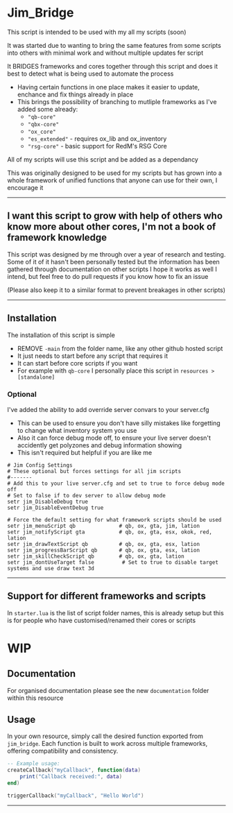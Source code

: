 # Jim_Bridge

This script is intended to be used with my all my scripts (soon)

It was started due to wanting to bring the same features from some scripts into others with minimal work and without multiple updates fer script

It BRIDGES frameworks and cores together through this script and does it best to detect what is being used to automate the process
- Having certain functions in one place makes it easier to update, enchance and fix things already in place
- This brings the possibility of branching to mutliple frameworks as I've added some already:
    - `"qb-core"`
    - `"qbx-core"`
    - `"ox_core"`
    - `"es_extended"` - requires ox_lib and ox_inventory
    - `"rsg-core"` - basic support for RedM's RSG Core

All of my scripts will use this script and be added as a dependancy

This was originally designed to be used for my scripts but has grown into a whole framework of unified functions that anyone can use for their own, I encourage it

------

## I want this script to grow with help of others who know more about other cores, I'm not a book of framework knowledge
This script was designed by me through over a year of research and testing.
Some of it of it hasn't been personally tested but the information has been gathered through documentation on other scripts
I hope it works as well I intend, but feel free to do pull requests if you know how to fix an issue

(Please also keep it to a similar format to prevent breakages in other scripts)

------

## Installation

The installation of this script is simple
- REMOVE `-main` from the folder name, like any other github hosted script
- It just needs to start before any script that requires it
- It can start before core scripts if you want
- For example with `qb-core` I personally place this script in `resources > [standalone]`

### Optional

I've added the ability to add override server convars to your server.cfg
- This can be used to ensure you don't have silly mistakes like forgetting to change what inventory system you use
- Also it can force debug mode off, to ensure your live server doesn't accidently get polyzones and debug information showing
- This isn't required but helpful if you are like me

```
# Jim Config Settings
# These optional but forces settings for all jim scripts
#-------
# Add this to your live server.cfg and set to true to force debug mode off
# Set to false if to dev server to allow debug mode
setr jim_DisableDebug true
setr jim_DisableEventDebug true

# Force the default setting for what framework scripts should be used
setr jim_menuScript qb              # qb, ox, gta, jim, lation
setr jim_notifyScript gta           # qb, ox, gta, esx, okok, red, lation
setr jim_drawTextScript qb          # qb, ox, gta, esx, lation
setr jim_progressBarScript qb       # qb, ox, gta, esx, lation
setr jim_skillCheckScript qb        # qb, ox, gta, lation
setr jim_dontUseTarget false         # Set to true to disable target systems and use draw text 3d
```

-----

## Support for different frameworks and scripts

In `starter.lua` is the list of script folder names, this is already setup but this is for people who have customised/renamed their cores or scripts

# WIP
## Documentation

For organised documentation please see the new `documentation` folder within this resource

## Usage

In your own resource, simply call the desired function exported from `jim_bridge`. Each function is built to work across multiple frameworks, offering compatibility and consistency.

```lua
-- Example usage:
createCallback("myCallback", function(data)
    print("Callback received:", data)
end)

triggerCallback("myCallback", "Hello World")
```

---